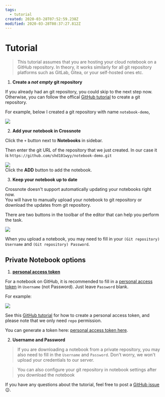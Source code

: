 ```yaml
---
tags:
  - tutorial
created: 2020-03-28T07:52:59.238Z
modified: 2020-03-28T08:37:27.812Z
---
```


# Tutorial

> This tutorial assumes that you are hosting your cloud notebook on a GitHub repository.
> In theory, it works similarly for all git repository platforms such as GitLab, Gitea, or your self-hosted ones etc.

1. **Create a _not empty_ git repository**

If you already had an git repository, you could skip to the next step now.
Otherwise, you can follow the offical [GitHub tutorial](https://help.github.com/en/github/getting-started-with-github/create-a-repo) to create a git repository.

For example, below I created a git repository with name `notebook-demo`,

![](https://i.loli.net/2020/03/28/nuEUtBbsKl8pIZS.png)

2. **Add your notebook in Crossnote**

Click the `+` button next to **Notebooks** in sidebar.

Then enter the git URL of the repository that we just created. In our case it is `https://github.com/shd101wyy/notebook-demo.git`

![](https://i.loli.net/2020/03/28/caiW3BjOUmIxCy1.png)  
Click the **ADD** button to add the notebook.

3. **Keep your notebook up to date**

Crossnote doesn't support automatically updating your notebooks right now.  
You will have to manually upload your notebook to git repository or download the updates from git repository.

There are two buttons in the toolbar of the editor that can help you perform the task.

![](https://i.loli.net/2020/03/28/UPgbTWtAsnDHurd.png)

When you upload a notebook, you may need to fill in your `(Git repository) Username` and `(Git repository) Password`.

## Private Notebook options

1. **[personal access token](https://github.com/settings/tokens)**

For a notebook on GitHub, it is recommended to fill in a [personal access token](https://github.com/settings/tokens) in `Username` (not Password). Just leave `Password` blank. 

For example:

![](https://i.loli.net/2020/03/28/i43xKVZEQwptc56.png)

See this [GitHub tutorial](https://help.github.com/en/github/authenticating-to-github/creating-a-personal-access-token-for-the-command-line) for how to create a personal access token, and please note that we only need `repo` permission.

You can generate a token here: [personal access token here](https://github.com/settings/tokens).

2. **Username and Password**

> If you are downloading a notebook from a private repository, you may also need to fill in the `Username` and `Password`. Don't worry, we won't upload your credentials to our server.

> You can also configure your git repository in notebook settings after you download the notebook

If you have any questions about the tutorial, feel free to post a [GitHub issue](https://github.com/0xGG/crossnote/issues)😉.
